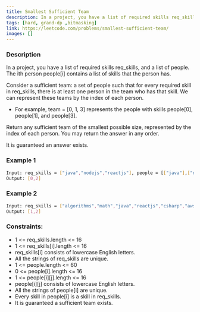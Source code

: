 ```yaml
---
title: Smallest Sufficient Team
description: In a project, you have a list of required skills req_skills, and a list of people. The ith person people[i] contains a list of skills that the person has.
tags: [hard, grand-dp ,bitmasking]
link: https://leetcode.com/problems/smallest-sufficient-team/
images: []
---
```


### Description

In a project, you have a list of required skills req_skills, and a list of people. The ith person people[i] contains a list of skills that the person has.

Consider a sufficient team: a set of people such that for every required skill in req_skills, there is at least one person in the team who has that skill. We can represent these teams by the index of each person.

- For example, team = [0, 1, 3] represents the people with skills people[0], people[1], and people[3].

Return any sufficient team of the smallest possible size, represented by the index of each person. You may return the answer in any order.

It is guaranteed an answer exists.

### Example 1

```bash
Input: req_skills = ["java","nodejs","reactjs"], people = [["java"],["nodejs"],["nodejs","reactjs"]]
Output: [0,2]
```

### Example 2

```bash
Input: req_skills = ["algorithms","math","java","reactjs","csharp","aws"], people = [["algorithms","math","java"],["algorithms","math","reactjs"],["java","csharp","aws"],["reactjs","csharp"],["csharp","math"],["aws","java"]]
Output: [1,2]
```

### Constraints:

- 1 <= req_skills.length <= 16
- 1 <= req_skills[i].length <= 16
- req_skills[i] consists of lowercase English letters.
- All the strings of req_skills are unique.
- 1 <= people.length <= 60
- 0 <= people[i].length <= 16
- 1 <= people[i][j].length <= 16
- people[i][j] consists of lowercase English letters.
- All the strings of people[i] are unique.
- Every skill in people[i] is a skill in req_skills.
- It is guaranteed a sufficient team exists.
